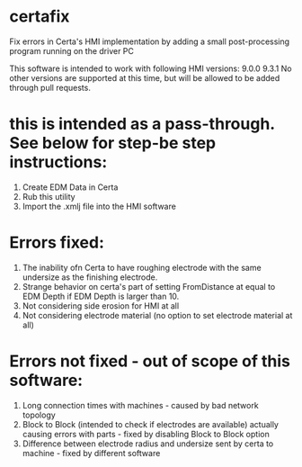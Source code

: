 # certafix
Fix errors in Certa's HMI implementation by adding a small post-processing program running on the driver PC

This software is intended to work with following HMI versions:
9.0.0
9.3.1
No other versions are supported at this time, but will be allowed to be added through pull requests.

# this is intended as a pass-through. See below for step-be step instructions:
1. Create EDM Data in Certa
2. Rub this utility
3. Import the .xmlj file into the HMI software

# Errors fixed:
1. The inability ofn Certa to have roughing electrode with the same undersize as the finishing electrode.
2. Strange behavior on certa's part of setting FromDistance at equal to EDM Depth if EDM Depth is larger than 10.
3. Not considering side erosion for HMI at all
4. Not considering electrode material (no option to set electrode material at all)


# Errors not fixed - out of scope of this software:
1. Long connection times with machines - caused by bad network topology
2. Block to Block (intended to check if electrodes are available) actually causing errors with parts - fixed by disabling Block to Block option
3. Difference between electrode radius and undersize sent by certa to machine - fixed by different software

